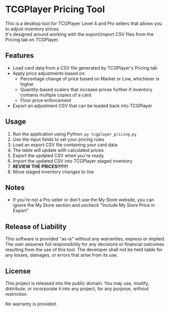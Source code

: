 # TCGPlayer Pricing Tool

This is a desktop tool for TCGPlayer Level 4 and Pro sellers that allows you to adjust inventory prices.  
It's designed around working with the export/import CSV files from the Pricing tab on TCGPlayer.

## Features
- Load card data from a CSV file generated by TCGPlayer's Pricing tab
- Apply price adjustments based on:
  - Percentage change of price based on Market or Low, whichever is higher
  - Quantity-based scalers that increase prices further if inventory contains multiple copies of a card
  - Floor price enforcement
- Export an adjustment CSV that can be loaded back into TCGPlayer

## Usage
1. Run the application using Python: `py tcgplayer_pricing.py`
2. Use the input fields to set your pricing rules
3. Load an export CSV file containing your card data
4. The table will update with calculated prices
5. Export the updated CSV when you're ready
6. Import the updated CSV into TCGPlayer staged inventory
7. **REVIEW THE PRICES!!!!!!!**
8. Move staged inventory changes to live

## Notes
- If you're not a Pro seller or don't use the My Store website, you can ignore the My Store section and uncheck "Include My Store Price in Export"

## Release of Liability
This software is provided "as-is" without any warranties, express or implied. The user assumes full responsibility for any decisions or financial outcomes resulting from the use of this tool. The developer shall not be held liable for any losses, damages, or errors that arise from its use.

## License
This project is released into the public domain. You may use, modify, distribute, or incorporate it into any project, for any purpose, without restriction.

No warranty is provided.
